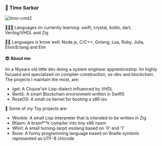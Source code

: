 


### 🦄 Timo Sarkar 

<p align="left"> <img src="https://komarev.com/ghpvc/?username=timo-cmd2" alt="timo-cmd2" /> </p> 

<!--
**timo-cmd2/timo-cmd2** is a ✨ _special_ ✨ repository because its `README.md` (this file) appears on your GitHub profile.

Here are some ideas to get you started:

- 🔭 I’m currently working on ...
- 🌱 I’m currently learning ...
- 👯 I’m looking to collaborate on ...
- 🤔 I’m looking for help with ...
- 💬 Ask me about ...
- 📫 How to reach me: ...
- 😄 Pronouns: ...
- ⚡ Fun fact: ...
-->

👨🏻‍💻 Languages im currently learning: swift, crystal, kotlin, dart, Verilog/VHDL and Zig

💪🏻 Languages is know well: Node.js, C/C++, Golang, Lua, Ruby, Julia, Elixir/Erlang and Elm


#### 😎 About me

Im a 16years old little dev doing a system engineer apprenticeship. Im highly focused and specialized on compiler-construction, os-dev and blockchain.
The projects I maintain the most, are: 

- Igel: A Clojure'ish Lisp-dialect influenced by VHDL
- Bentō: A smart Blockchain environment written in Swift5 
- RoseOS: A small os kernel for booting a x86 iso

🍭 Some of my Toy projects are:

- Wookie: A small Lisp interpreter that is intended to be written in Zig
- Bfasm: A brainf**k compiler into tiny x86 nasm
- Whirl: A small turning-tarpit esolang based on '0' and '1'
- Rune: A funny programming language based on Braille symbols represented as UTF-8 Unicode

